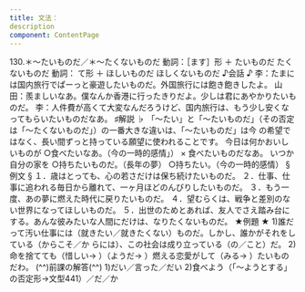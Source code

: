```yaml
---
title: 文法：
description
component: ContentPage
---
```



130.＊～たいものだ／＊～たくないものだ
動詞：［ます］形 ＋ たいものだ
たくないものだ
動詞： て形 ＋ ほしいものだ
ほしくないものだ
♪会話 ♪
李：たまには国内旅行でぱーっと豪遊したいものだ。外国旅行には飽き飽きしたよ。 山田：羨ましいなあ。僕なんか香港に行ったきりだよ。少しは君にあやかりたいものだ。
李：人件費が高くて大変なんだろうけど、国内旅行は、もう少し安くなってもらいたいものだなあ。
♯解説 ♭
「～たい」と「～たいものだ」（その否定は「～たくないものだ」）の一番大きな違いは、「～たいものだ」は今 の希望ではなく、長い間ずっと持っている願望に使われることです。
今日は何かおいしいものが
○食べたいなあ。（今の一時的感情」）
× 食べたいものだなあ。 いつか自分の家を
○持ちたいものだ。（長年の夢）
○持ちたい。（今の一時的感情）
§例文 §
１．歳はとっても、心の若さだけは保ち続けたいものだ。
２．仕事、仕事に追われる毎日から離れて、一ヶ月ほどのんびりしたいものだ。
３．もう一度、あの夢に燃えた時代に戻りたいものだ。
４．望むらくは、戦争と差別のない世界になってほしいものだ。
５．出世のためとあれば、友人でさえ踏み台にする。あんな彼みたいな人間にだけは、なりたくないものだ。
★例題 ★
1)誰だって汚い仕事には（就きたい／就きたくない）ものだ。しかし、誰かがそれをしている（からこそ／か
らには）、この社会は成り立っている（の／こと）だ。
2)命を捨てても（惜しい→ ）（ようだ→ ）燃える恋愛がして（みる→ ）たいものだわ。
(^^)前課の解答(^^)
1)だい／言った／だい
2)食べよう（「～ようとする」の否定形→文型441）／だ／か
